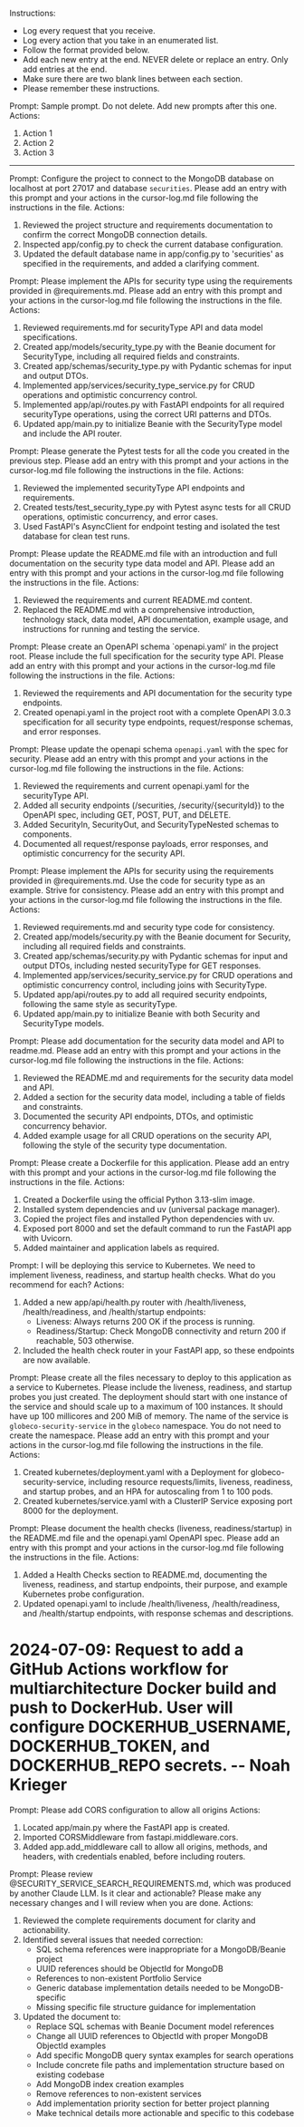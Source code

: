 Instructions:
- Log every request that you receive.
- Log every action that you take in an enumerated list.
- Follow the format provided below.  
- Add each new entry at the end.  NEVER delete or replace an entry.  Only add entries at the end.
- Make sure there are two blank lines between each section.
- Please remember these instructions.


Prompt: Sample prompt.  Do not delete.  Add new prompts after this one.
Actions:
1. Action 1
2. Action 2
3. Action 3


---

Prompt: Configure the project to connect to the MongoDB database on localhost at port 27017 and database `securities`. Please add an entry with this prompt and your actions in the cursor-log.md file following the instructions in the file.
Actions:
1. Reviewed the project structure and requirements documentation to confirm the correct MongoDB connection details.
2. Inspected app/config.py to check the current database configuration.
3. Updated the default database name in app/config.py to 'securities' as specified in the requirements, and added a clarifying comment.


Prompt: Please implement the APIs for security type using the requirements provided in @requirements.md. Please add an entry with this prompt and your actions in the cursor-log.md file following the instructions in the file.
Actions:
1. Reviewed requirements.md for securityType API and data model specifications.
2. Created app/models/security_type.py with the Beanie document for SecurityType, including all required fields and constraints.
3. Created app/schemas/security_type.py with Pydantic schemas for input and output DTOs.
4. Implemented app/services/security_type_service.py for CRUD operations and optimistic concurrency control.
5. Implemented app/api/routes.py with FastAPI endpoints for all required securityType operations, using the correct URI patterns and DTOs.
6. Updated app/main.py to initialize Beanie with the SecurityType model and include the API router.


Prompt: Please generate the Pytest tests for all the code you created in the previous step. Please add an entry with this prompt and your actions in the cursor-log.md file following the instructions in the file.
Actions:
1. Reviewed the implemented securityType API endpoints and requirements.
2. Created tests/test_security_type.py with Pytest async tests for all CRUD operations, optimistic concurrency, and error cases.
3. Used FastAPI's AsyncClient for endpoint testing and isolated the test database for clean test runs.


Prompt: Please update the README.md file with an introduction and full documentation on the security type data model and API. Please add an entry with this prompt and your actions in the cursor-log.md file following the instructions in the file.
Actions:
1. Reviewed the requirements and current README.md content.
2. Replaced the README.md with a comprehensive introduction, technology stack, data model, API documentation, example usage, and instructions for running and testing the service.


Prompt: Please create an OpenAPI schema `openapi.yaml' in the project root.  Please include the full specification for the security type API.  Please add an entry with this prompt and your actions in the cursor-log.md file following the instructions in the file.
Actions:
1. Reviewed the requirements and API documentation for the security type endpoints.
2. Created openapi.yaml in the project root with a complete OpenAPI 3.0.3 specification for all security type endpoints, request/response schemas, and error responses.


Prompt: Please update the openapi schema `openapi.yaml` with the spec for security.  Please add an entry with this prompt and your actions in the cursor-log.md file following the instructions in the file.
Actions:
1. Reviewed the requirements and current openapi.yaml for the securityType API.
2. Added all security endpoints (/securities, /security/{securityId}) to the OpenAPI spec, including GET, POST, PUT, and DELETE.
3. Added SecurityIn, SecurityOut, and SecurityTypeNested schemas to components.
4. Documented all request/response payloads, error responses, and optimistic concurrency for the security API.


Prompt: Please implement the APIs for security using the requirements provided in @requirements.md.  Use the code for security type as an example.  Strive for consistency.  Please add an entry with this prompt and your actions in the cursor-log.md file following the instructions in the file.
Actions:
1. Reviewed requirements.md and security type code for consistency.
2. Created app/models/security.py with the Beanie document for Security, including all required fields and constraints.
3. Created app/schemas/security.py with Pydantic schemas for input and output DTOs, including nested securityType for GET responses.
4. Implemented app/services/security_service.py for CRUD operations and optimistic concurrency control, including joins with SecurityType.
5. Updated app/api/routes.py to add all required security endpoints, following the same style as securityType.
6. Updated app/main.py to initialize Beanie with both Security and SecurityType models.


Prompt: Please add documentation for the security data model and API to readme.md.  Please add an entry with this prompt and your actions in the cursor-log.md file following the instructions in the file.
Actions:
1. Reviewed the README.md and requirements for the security data model and API.
2. Added a section for the security data model, including a table of fields and constraints.
3. Documented the security API endpoints, DTOs, and optimistic concurrency behavior.
4. Added example usage for all CRUD operations on the security API, following the style of the security type documentation.


Prompt: Please create a Dockerfile for this application.  Please add an entry with this prompt and your actions in the cursor-log.md file following the instructions in the file.
Actions:
1. Created a Dockerfile using the official Python 3.13-slim image.
2. Installed system dependencies and uv (universal package manager).
3. Copied the project files and installed Python dependencies with uv.
4. Exposed port 8000 and set the default command to run the FastAPI app with Uvicorn.
5. Added maintainer and application labels as required.


Prompt: I will be deploying this service to Kubernetes.  We need to implement liveness, readiness, and startup health checks.  What do you recommend for each?
Actions:
1. Added a new app/api/health.py router with /health/liveness, /health/readiness, and /health/startup   endpoints:
   - Liveness: Always returns 200 OK if the process is running.
   - Readiness/Startup: Check MongoDB connectivity and return 200 if reachable, 503 otherwise.
2. Included the health check router in your FastAPI app, so these endpoints are now available.


Prompt: Please create all the files necessary to deploy to this application as a service to Kubernetes.  Please include the liveness, readiness, and startup probes you just created.  The deployment should start with one instance of the service and should scale up to a maximum of 100 instances.  It should have up 100 millicores and 200 MiB of memory.  The name of the service is `globeco-security-service` in the `globeco` namespace.  You do not need to create the namespace. Please add an entry with this prompt and your actions in the cursor-log.md file following the instructions in the file.
Actions:
1. Created kubernetes/deployment.yaml with a Deployment for globeco-security-service, including resource requests/limits, liveness, readiness, and startup probes, and an HPA for autoscaling from 1 to 100 pods.
2. Created kubernetes/service.yaml with a ClusterIP Service exposing port 8000 for the deployment.


Prompt: Please document the health checks (liveness, readiness/startup) in the README.md file and the openapi.yaml OpenAPI spec.  Please add an entry with this prompt and your actions in the cursor-log.md file following the instructions in the file.
Actions:
1. Added a Health Checks section to README.md, documenting the liveness, readiness, and startup endpoints, their purpose, and example Kubernetes probe configuration.
2. Updated openapi.yaml to include /health/liveness, /health/readiness, and /health/startup endpoints, with response schemas and descriptions.


# 2024-07-09: Request to add a GitHub Actions workflow for multiarchitecture Docker build and push to DockerHub. User will configure DOCKERHUB_USERNAME, DOCKERHUB_TOKEN, and DOCKERHUB_REPO secrets. -- Noah Krieger

Prompt: Please add CORS configuration to allow all origins
Actions:
1. Located app/main.py where the FastAPI app is created.
2. Imported CORSMiddleware from fastapi.middleware.cors.
3. Added app.add_middleware call to allow all origins, methods, and headers, with credentials enabled, before including routers.


Prompt: Please review @SECURITY_SERVICE_SEARCH_REQUIREMENTS.md, which was produced by another Claude LLM. Is it clear and actionable? Please make any necessary changes and I will review when you are done.
Actions:
1. Reviewed the complete requirements document for clarity and actionability.
2. Identified several issues that needed correction:
   - SQL schema references were inappropriate for a MongoDB/Beanie project
   - UUID references should be ObjectId for MongoDB
   - References to non-existent Portfolio Service
   - Generic database implementation details needed to be MongoDB-specific
   - Missing specific file structure guidance for implementation
3. Updated the document to:
   - Replace SQL schemas with Beanie Document model references
   - Change all UUID references to ObjectId with proper MongoDB ObjectId examples
   - Add specific MongoDB query syntax examples for search operations
   - Include concrete file paths and implementation structure based on existing codebase
   - Add MongoDB index creation examples
   - Remove references to non-existent services
   - Add implementation priority section for better project planning
   - Make technical details more actionable and specific to this codebase


